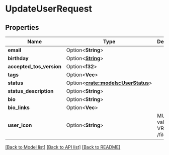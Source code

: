 # UpdateUserRequest

## Properties

Name | Type | Description | Notes
------------ | ------------- | ------------- | -------------
**email** | Option<**String**> |  | [optional]
**birthday** | Option<[**String**](string.md)> |  | [optional]
**accepted_tos_version** | Option<**f32**> |  | [optional]
**tags** | Option<**Vec<String>**> |   | [optional]
**status** | Option<[**crate::models::UserStatus**](UserStatus.md)> |  | [optional]
**status_description** | Option<**String**> |  | [optional]
**bio** | Option<**String**> |  | [optional]
**bio_links** | Option<**Vec<String>**> |  | [optional]
**user_icon** | Option<**String**> | MUST be a valid VRChat /file/ url. | [optional]

[[Back to Model list]](../README.md#documentation-for-models) [[Back to API list]](../README.md#documentation-for-api-endpoints) [[Back to README]](../README.md)


